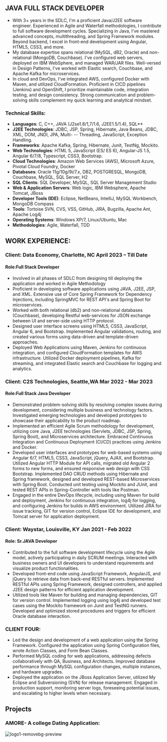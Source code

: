 ## JAVA FULL STACK DEVELOPER
- With 3+ years in the SDLC, I'm a proficient Java/J2EE software engineer. Experienced in Agile and Waterfall methodologies, I contribute to full software development cycles. Specializing in Java, I've mastered advanced concepts, multithreading, and Spring Framework modules. Beyond backend, I excel in front-end development using Angular, HTML5, CSS3, and more.
- My database expertise spans relational (MySQL, dB2, Oracle) and non-relational (MongoDB, Couchbase). I've configured web servers, deployed on IBM WebSphere, and managed WAR/JAR files. Well-versed in Design Patterns, I've worked with Elastic search, Couchbase, and Apache Kafka for microservices.
- In cloud and DevOps, I've integrated AWS, configured Docker with Maven, and utilized CloudFormation. Proficient in CICD pipelines (Jenkins) and OpenShift, I prioritize maintainable code, integration testing, and design consistency. Strong communication and problem-solving skills complement my quick learning and analytical mindset.

### Technical Skills:
- **Languages**: C, C++, JAVA (J2se1.8/1,7/1.6, J2EE1.5/1.4), SQL**
- **J2EE Technologies**: JDBC, JSP, Spring, Hibernate, Java Beans, JDBC, XML, DOM, JNDI, JPA, Multi- -- Threading, JavaScript, Exception Handling.
- **Frameworks**: Apache Kafka, Spring, Hibernate, Junit, TestNg, Mockito.
- **Web Technologies**: HTML 5, JavaScript (ES/ ES 6), Angular-JS 1.5, Angular 6/7/8, Typescript, CSS3, Bootstrap.
- **Cloud Technologies**: Amazon Web Services (AWS), Microsoft Azure, Pivotal Cloud Foundry, Docker
- **Databases**: Oracle 11g/10g/9i/7.x, DB2, POSTGRESQL, MongoDB, Couchbase, MySQL, SQL Server, H2
- **SQL Clients**: SQL Developer, MySQL, SQL Server Management Studio
- **Web & Application Servers**: Web logic, IBM Websphere, Apache Tomcat, JBoss
- **Developer Tools (IDE)**: Eclipse, NetBeans, IntelliJ, MySQL Workbench, MongoDB Compass
- **Tools**: Tortoise SVN, CVS, VSS, GitHub, JIRA, Bugzilla, Apache Ant, Apache Log4j
- **Operating Systems**: Windows XP/7, Linux/Ubuntu, Mac
- **Methodologies**: Agile, Waterfall, TDD
  
## WORK EXPERIENCE:

### Client: Data Economy, Charlotte, NC                                                  		                           April 2023 – Till Date
#### Role:Full Stack Developer
- Involved in all phases of SDLC from designing till deploying the application and worked in Agile Methodology
- Proficient in developing software applications using JAVA, J2EE, JSP, and XML. Extensive use of Core Spring Framework for Dependency Injections, including SpringMVC for REST API's and Spring Boot for microservices.
- Worked with both relational (db2) and non-relational databases (Couchbase), developing Restful web-services for JSON exchange between UI and server-side using HTTP protocol.
- Designed user interface screens using HTML5, CSS3, JavaScript, Angular 6, and Bootstrap. Implemented Angular validations, routing, and created various forms using data-driven and template-driven approaches.
- Deployed Web Applications using Maven, Jenkins for continuous integration, and configured CloudFormation templates for AWS infrastructure. Utilized Docker deployment pipelines, Kafka for streaming, and integrated Elastic search and Couchbase for logging and analytics.

### Client: C2S Technologies, Seattle,WA                                                                                  Mar 2022 - Mar 2023
#### Role:Full Stack Java Developer

- Demonstrated problem-solving skills by resolving complex issues during development, considering multiple business and technology factors. Investigated emerging technologies and developed prototypes to showcase their applicability to the product roadmap.
- Implemented an efficient Agile Scrum methodology for development, utilizing core Java, J2EE technologies (Servlets, JDBC, JSP, Spring, Spring Boot), and Microservices architecture. Embraced Continuous Integration and Continuous Deployment (CI/CD) practices using Jenkins and Docker.
- Developed user interfaces and prototypes for web-based systems using Angular 6/7, HTML5, CSS3, JavaScript, jQuery, AJAX, and Bootstrap. Utilized Angular HTTP Module for API calls, migrated old Angular 2 forms to new forms, and ensured responsive web design with CSS Bootstrap.
Implemented DAO CRUD methods using Hibernate and Spring framework, designed and developed REST-based Microservices with Spring Boot. Conducted unit testing using Mockito and JUnit, and tested REST APIs in Spring-Controller with tools like Postman.
- Engaged in the entire DevOps lifecycle, including using Maven for build and deployment, Jenkins for continuous integration, log4j for logging, and configuring Jenkins for builds in AWS environment. Utilized JIRA for issue tracking, GIT for version control, Eclipse IDE for development, and Tomcat server for application deployment.
  
### Client: Waystar, Louisville, KY                                         		                                          Jan 2021 - Feb 2022
#### Role: Sr.JAVA Developer
- Contributed to the full software development lifecycle using the Agile model, actively participating in daily SCRUM meetings. Interacted with business owners and UI developers to understand requirements and visualize product functionalities.
- Developed front-end code using JavaScript Framework, AngularJS, and jQuery to retrieve data from back-end RESTful servers. Implemented RESTful APIs using Spring Framework, designed controllers, and applied J2EE design patterns for efficient application development.
- Utilized tools like Maven for building and managing dependencies, GIT for version control. Implemented logging using log4j and developed test cases using the Mockito framework on Junit and TestNG runners. Developed and optimized stored procedures and triggers for efficient Oracle database interaction.
  
### CLIENT FOUR:
- Led the design and development of a web application using the Spring Framework. Configured the application using Spring Configuration files, wrote Action Classes, and Form Bean Classes.
- Performed MySQL coding for web applications, addressing defects collaboratively with QA, Business, and Architects. Improved database performance through MySQL configuration changes, multiple instances, and hardware upgrades.
- Deployed the application on the JBoss Application Server, utilized My Eclipse and Subversioning (SVN) for release management. Engaged in production support, monitoring server logs, foreseeing potential issues, and escalating to higher levels when necessary.

## Projects 
### AMORE- A college Dating Application:
![logo1-removebg-preview](https://github.com/SrilekhaDoosa/github-portfolio/assets/104177635/57fc7220-8cdb-4871-b133-350dddef3c0d)











